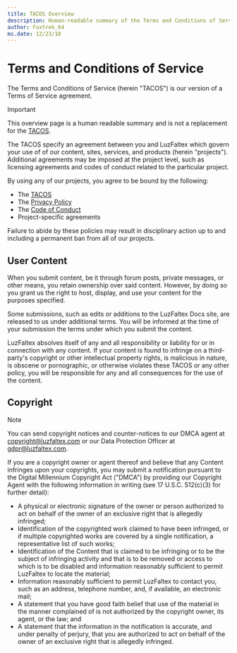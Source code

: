 ```yaml
---
title: TACOS Overview
description: Human-readable summary of the Terms and Conditions of Service
author: Foxtrek_64
ms.date: 12/23/18
---
```


# Terms and Conditions of Service

The Terms and Conditions of Service (herein "TACOS") is our version of a Terms of Service agreement.

> [!IMPORTANT]
> This overview page is a human readable summary and is not a replacement for the [TACOS](./tacos-policy.md).

The TACOS specify an agreement between you and LuzFaltex which govern your use of of our content, sites, services, and products (herein "projects"). Additional agreements may be imposed at the project level, such as licensing agreements and codes of conduct related to the particular project.

By using any of our projects, you agree to be bound by the following:

* The [TACOS](./tacos-policy.md)
* The [Privacy Policy](./privacy-overview.md)
* The [Code of Conduct](./code-of-conduct.md)
* Project-specific agreements

Failure to abide by these policies may result in disciplinary action up to and including a permanent ban from all of our projects.

## User Content

When you submit content, be it through forum posts, private messages, or other means, you retain ownership over said content. However, by doing so you grant us the right to host, display, and use your content for the purposes specified.

Some submissions, such as edits or additions to the LuzFaltex Docs site, are released to us under additional terms. You will be informed at the time of your submission the terms under which you submit the content.

LuzFaltex absolves itself of any and all responsibility or liability for or in connection with any content. If your content is found to infringe on a third-party's copyright or other intellectual property rights, is malicious in nature, is obscene or pornographic, or otherwise violates these TACOS or any other policy, you will be responsible for any and all consequences for the use of the content.

## Copyright

> [!NOTE]
> You can send copyright notices and counter-notices to our DMCA agent at [copyright@luzfaltex.com](mailto:copyright@luzfaltex.com) or our Data Protection Officer at [gdpr@luzfaltex.com](mailto:gdpr@luzfaltex.com).

If you are a copyright owner or agent thereof and believe that any Content infringes upon your copyrights, you may submit a notification pursuant to the Digital Millennium Copyright Act ("DMCA") by providing our Copyright Agent with the following information in writing (see 17 U.S.C. 512(c)(3) for further detail):

* A physical or electronic signature of the owner or person authorized to act on behalf of the owner of an exclusive right that is allegedly infringed;
* Identification of the copyrighted work claimed to have been infringed, or if multiple copyrighted works are covered by a single notification, a representative list of such works;
* Identification of the Content that is claimed to be infringing or to be the subject of infringing activity and that is to be removed or access to which is to be disabled and information reasonably sufficient to permit LuzFaltex to locate the material;
* Information reasonably sufficient to permit LuzFaltex to contact you, such as an address, telephone number, and, if available, an electronic mail;
* A statement that you have good faith belief that use of the material in the manner complained of is not authorized by the copyright owner, its agent, or the law; and
* A statement that the information in the notification is accurate, and under penalty of perjury, that you are authorized to act on behalf of the owner of an exclusive right that is allegedly infringed.